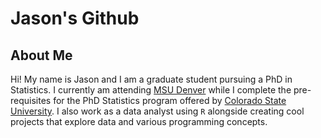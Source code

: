 
# Jason's Github

<!-- badges: start -->
<!-- badges: end -->

## About Me

Hi! My name is Jason and I am a graduate student pursuing a PhD in Statistics. I currently am attending [MSU Denver](https://www.msudenver.edu) while I complete the pre-requisites for the PhD Statistics program offered by [Colorado State University](https://statistics.colostate.edu/). I also work as a data analyst using `R` alongside creating cool projects that explore data and various programming concepts.

